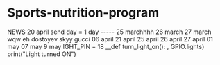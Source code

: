 # Sports-nutrition-program
NEWS
20 april
send day = 1 day 
----- 25 marchhhh 
26 march
27 march 
wqw
eh 
dostoyev 
skyy
gucci 
06 april 
21 april
25 april
26 april
27 april
01 may
07 may
9 may
IGHT_PIN = 18 
__def turn_light_on(): 
, GPIO.lights) print("Light turned ON")

